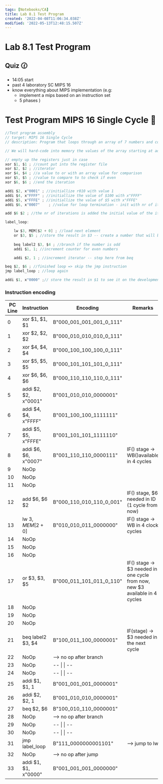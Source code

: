 ```yaml
---
tags: [Notebooks/CA]
title: Lab 8.1 Test Program
created: '2022-04-08T11:06:34.038Z'
modified: '2022-05-13T12:48:15.507Z'
---
```


# Lab 8.1 Test Program

## Quiz :clock130:  
- 14:05 start
- past 4 laboratory SC MIPS 16
- know everything about MIPS implementation 
(e.g:
  - implement a mips based on an instruction set
  - 5 phases )


# Test Program MIPS 16 Single Cycle :page_facing_up:
```C
//Test program assembly
// target: MIPS 16 Single Cycle
// description: Program that loops through an array of 7 numbers and counts how many of them are even

// We will hard-code into memory the values of the array starting at address x"0000 0001"

// empty up the registers just in case
xor $1, $1 ; //count put into the register file
xor $2, $2 ; //iterator
xor $4, $4 ; //a value to or with an array value for comparison
xor $5, $5 ; //value to compare to to check if even
xor $6, $6 ; //end the iteration

addi $2, x"0001" ; //initiallize r010 with value 1
addi $4, x"FFFF" ; //initiallize the value of $100 with x"FFFF"
addi $5, x"FFFE" ; //initiallize the value of $5 with x"FFFE"
addi $6, x"0007"	; //value for loop termination - init with nr of iterations

add $6 $2 ; //the nr of iterations is added the initial value of the iterator

label_loop:

	lw $3, MEM[$2 + 0] ; //load next element
	or $3, $5 ; //store the result in $3 -- create a number that will be x"FFFE" if even or x"FFFF" if odd
	
	beq label2 $3, $4 ; //branch if the number is odd
	addi $1, 1; //increment counter for even numbers

	addi $2, 1 ; //increment iterator -- step here from beq

beq $2, $6 ; //finished loop => skip the jmp instruction
jmp label_loop ; //loop again 

addi $1, x"0000" ;// store the result in $1 to see it on the development board 
``````

### Instruction encoding

PC Line|Instruction|Encoding|Remarks|
|-|-|-|-|
0|xor $1, $1, $1 | B"000_001_001_001_0_111"
1|xor $2, $2, $2 | B"000_010_010_010_0_111"
2|xor $4, $4, $4 | B"000_100_100_100_0_111"
3|xor $5, $5, $5 | B"000_101_101_101_0_111"
4|xor $6, $6, $6 | B"000_110_110_110_0_111"
5|addi $2, $2, x"0001"| B"001_010_010_0000001"
6|addi $4, $4, x"FFFF"| B"001_100_100_1111111"
7|addi $5, $5, x"FFFE"| B"001_101_101_1111110"
8|addi $6, $6, x"0007"| B"001_110_110_0000111"|IF() stage -> WB()available in 4 cycles
|9|NoOp|
|10|NoOp|
|11|NoOp|
|12|add $6, $6 $2 | B"000_110_010_110_0_001"|IF() stage, $6 needed in ID (1 cycle from now)|
|13|lw $3, MEM[$2 + 0] | B"010_010_011_0000000" | IF() stage -> WB in 4 clock cycles 
|14|NoOp|
|15|NoOp|
16|NoOp|
17|or $3, $3, $5| B"000_011_101_011_0_110" | IF() stage -> $3 needed in one cycle from now, new $3 available in 4 cycles|
18|NoOp|
19|NoOp|
20|NoOp|
21|beq label2 $3, $4| B"100_011_100_0000001" |IF(stage) -> $3 needed in the next cycle|
22|NoOp| --> no op after branch
23|NoOp| -- \| \| --
24|NoOp| -- \| \| --
25|addi $1, $1, 1| B"001_001_001_0000001"
26|addi $2, $2, 1 |B"001_010_010_0000001"
27|beq $2, $6| B"100_010_110_0000001"
28|NoOp| --> no op after branch
29|NoOp| -- \| \| --
30|NoOp| -- \| \| --
31|jmp label_loop| B"111_0000000001101" |--> jump to lw
32|NoOp| --> no op after jump
33|addi $1, $1, x"0000"| B"001_001_001_0000000"
